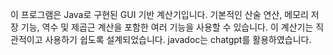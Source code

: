 이 프로그램은 Java로 구현된 GUI 기반 계산기입니다. 기본적인 산술 연산, 메모리 저장 기능, 역수 및 제곱근 계산을 포함한 여러 기능을 사용할 수 있습니다. 
이 계산기는 직관적이고 사용하기 쉽도록 설계되었습니다. javadoc는 chatgpt를 활용하였습니다.
